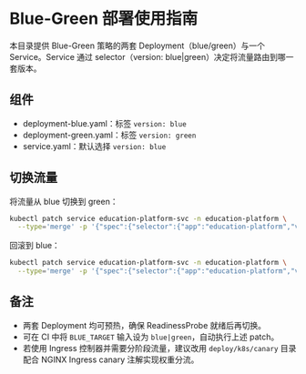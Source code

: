 # Blue-Green 部署使用指南

本目录提供 Blue-Green 策略的两套 Deployment（blue/green）与一个 Service。Service 通过 selector（version: blue|green）决定将流量路由到哪一套版本。

## 组件
- deployment-blue.yaml：标签 `version: blue`
- deployment-green.yaml：标签 `version: green`
- service.yaml：默认选择 `version: blue`

## 切换流量
将流量从 blue 切换到 green：

```bash
kubectl patch service education-platform-svc -n education-platform \
  --type='merge' -p '{"spec":{"selector":{"app":"education-platform","version":"green"}}}'
```

回滚到 blue：

```bash
kubectl patch service education-platform-svc -n education-platform \
  --type='merge' -p '{"spec":{"selector":{"app":"education-platform","version":"blue"}}}'
```

## 备注
- 两套 Deployment 均可预热，确保 ReadinessProbe 就绪后再切换。
- 可在 CI 中将 `BLUE_TARGET` 输入设为 `blue|green`，自动执行上述 patch。
- 若使用 Ingress 控制器并需要分阶段流量，建议改用 `deploy/k8s/canary` 目录配合 NGINX Ingress canary 注解实现权重分流。
